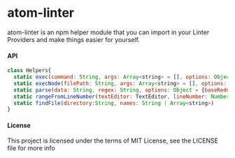 atom-linter
===========

atom-linter is an npm helper module that you can import in your Linter Providers
and make things easier for yourself.

#### API

```js
class Helpers{
  static exec(command: String, args: Array<string> = [], options: Object = {stream: 'stdout'})
  static execNode(filePath: String, args: Array<string> = [], options: Object = {stream: 'stdout'})
  static parse(data: String, regex: String, options: Object = {baseReduction: 1})
  static rangeFromLineNumber(textEditor: TextEditor, lineNumber: Number):Range
  static findFile(directory:String, names: String | Array<string>)
}
```

#### License

This project is licensed under the terms of MIT License, see the LICENSE file for more info
